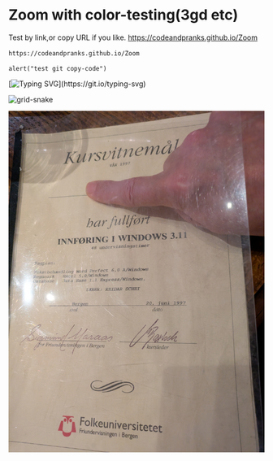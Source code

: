 # Zoom with color-testing(3gd etc)
Test by link,or copy URL if you like.
https://codeandpranks.github.io/Zoom
```
https://codeandpranks.github.io/Zoom
```
```
alert("test git copy-code")
```

[![Typing SVG](https://readme-typing-svg.demolab.com?font=Fira+Code&duration=3000&pause=200&color=F7697A&background=A1A1A100&width=435&lines=Welcome+to+code+and+pranks%2C+;a+live+test+page+for++code+fun.)](https://git.io/typing-svg)


![grid-snake](https://user-images.githubusercontent.com/94220731/198875879-db8010bf-01c8-4f34-98c7-3dd8a0a6e734.svg)

![Test Image 1](https://github.com/CodeAndPranks/Zoom/blob/main/PXL_20250203_231900952.jpg)
